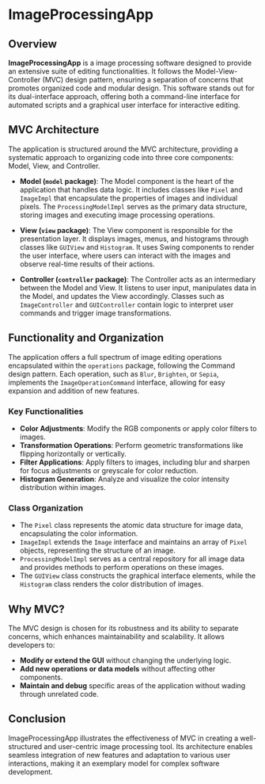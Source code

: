 
# ImageProcessingApp

## Overview
**ImageProcessingApp** is a image processing software designed to provide an extensive suite of editing functionalities. It follows the Model-View-Controller (MVC) design pattern, ensuring a separation of concerns that promotes organized code and modular design. This software stands out for its dual-interface approach, offering both a command-line interface for automated scripts and a graphical user interface for interactive editing.

## MVC Architecture
The application is structured around the MVC architecture, providing a systematic approach to organizing code into three core components: Model, View, and Controller.

- **Model (`model` package)**: The Model component is the heart of the application that handles data logic. It includes classes like `Pixel` and `ImageImpl` that encapsulate the properties of images and individual pixels. The `ProcessingModelImpl` serves as the primary data structure, storing images and executing image processing operations.

- **View (`view` package)**: The View component is responsible for the presentation layer. It displays images, menus, and histograms through classes like `GUIView` and `Histogram`. It uses Swing components to render the user interface, where users can interact with the images and observe real-time results of their actions.

- **Controller (`controller` package)**: The Controller acts as an intermediary between the Model and View. It listens to user input, manipulates data in the Model, and updates the View accordingly. Classes such as `ImageController` and `GUIController` contain logic to interpret user commands and trigger image transformations.

## Functionality and Organization
The application offers a full spectrum of image editing operations encapsulated within the `operations` package, following the Command design pattern. Each operation, such as `Blur`, `Brighten`, or `Sepia`, implements the `ImageOperationCommand` interface, allowing for easy expansion and addition of new features.

### Key Functionalities
- **Color Adjustments**: Modify the RGB components or apply color filters to images.
- **Transformation Operations**: Perform geometric transformations like flipping horizontally or vertically.
- **Filter Applications**: Apply filters to images, including blur and sharpen for focus adjustments or greyscale for color reduction.
- **Histogram Generation**: Analyze and visualize the color intensity distribution within images.

### Class Organization
- The `Pixel` class represents the atomic data structure for image data, encapsulating the color information.
- `ImageImpl` extends the `Image` interface and maintains an array of `Pixel` objects, representing the structure of an image.
- `ProcessingModelImpl` serves as a central repository for all image data and provides methods to perform operations on these images.
- The `GUIView` class constructs the graphical interface elements, while the `Histogram` class renders the color distribution of images.

## Why MVC?
The MVC design is chosen for its robustness and its ability to separate concerns, which enhances maintainability and scalability. It allows developers to:

- **Modify or extend the GUI** without changing the underlying logic.
- **Add new operations or data models** without affecting other components.
- **Maintain and debug** specific areas of the application without wading through unrelated code.

## Conclusion
ImageProcessingApp illustrates the effectiveness of MVC in creating a well-structured and user-centric image processing tool. Its architecture enables seamless integration of new features and adaptation to various user interactions, making it an exemplary model for complex software development.
